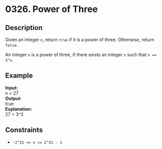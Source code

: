 # 0326. Power of Three

## Description

Given an integer `n`, return `true` if it is a power of three. Otherwise, return `false`.

An integer `n` is a power of three, if there exists an integer `x` such that `n == 3^x`.

## Example

**Input:**  
n = 27
<br>
**Output:**
<br>
true
<br>
**Explanation:**
<br>
27 = 3^3

## Constraints

- `-2^31 <= n <= 2^31 - 1`
